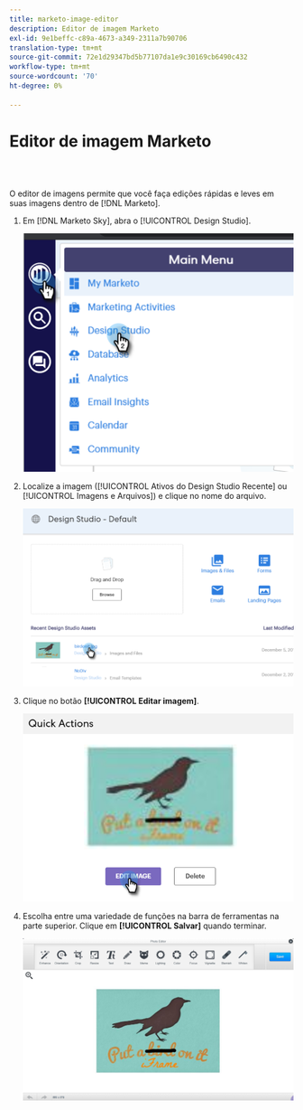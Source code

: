 ```yaml
---
title: marketo-image-editor
description: Editor de imagem Marketo
exl-id: 9e1beffc-c89a-4673-a349-2311a7b90706
translation-type: tm+mt
source-git-commit: 72e1d29347bd5b77107da1e9c30169cb6490c432
workflow-type: tm+mt
source-wordcount: '70'
ht-degree: 0%

---
```


# Editor de imagem Marketo

<br> 

O editor de imagens permite que você faça edições rápidas e leves em suas imagens dentro de [!DNL Marketo].

1. Em [!DNL Marketo Sky], abra o [!UICONTROL Design Studio].

   ![Imagem Um](/help/sky/assets/design-studio/marketo-image-editor/marketo-image-editor-1.png)

1. Localize a imagem ([!UICONTROL Ativos do Design Studio Recente] ou [!UICONTROL Imagens e Arquivos]) e clique no nome do arquivo.

   ![Imagem dois](/help/sky/assets/design-studio/marketo-image-editor/marketo-image-editor-2.png)

1. Clique no botão **[!UICONTROL Editar imagem]**.

   ![Imagem Três](/help/sky/assets/design-studio/marketo-image-editor/marketo-image-editor-3.png)

1. Escolha entre uma variedade de funções na barra de ferramentas na parte superior. Clique em **[!UICONTROL Salvar]** quando terminar.

   ![Imagem quatro](/help/sky/assets/design-studio/marketo-image-editor/marketo-image-editor-4.png)
